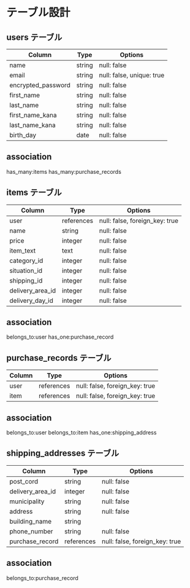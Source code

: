 # テーブル設計

## users テーブル

| Column                 | Type   | Options                   |
| ---------------------- | ------ | --------------------------|
| name                   | string | null: false               |
| email                  | string | null: false, unique: true |
| encrypted_password     | string | null: false               |
| first_name             | string | null: false               |
| last_name             | string | null: false               |
| first_name_kana        | string | null: false               |
| last_name_kana         | string | null: false               |
| birth_day              | date   | null: false               |

## association

  has_many:items
  has_many:purchase_records

## items テーブル

| Column             | Type            | Options                         |
| ------------------ | --------------- | ------------------------------- |
| user               | references      | null: false, foreign_key: true  |
| name               | string          | null: false                     |
| price              | integer         | null: false                     |
| item_text          | text            | null: false                     |
| category_id        | integer         | null: false                     |
| situation_id       | integer         | null: false                     |
| shipping_id        | integer         | null: false                     |
| delivery_area_id   | integer         | null: false                     |
| delivery_day_id   | integer         | null: false                     |

## association

belongs_to:user
has_one:purchase_record

## purchase_records テーブル

| Column     | Type       | Options                        |
| ---------- | ---------- | ------------------------------ |
| user       | references | null: false, foreign_key: true |
| item       | references | null: false, foreign_key: true |
 
 ## association

belongs_to:user
belongs_to:item
has_one:shipping_address

## shipping_addresses テーブル

| Column             | Type            |Options                         |
| ------------------ | --------------- |------------------------------- |
| post_cord          | string          | null: false                    |
| delivery_area_id   | integer         | null: false                    |
| municipality       | string          | null: false                    |
| address            | string          | null: false                    |
| building_name      | string          |                                |
| phone_number       | string          | null: false                    |
| purchase_record    | references      | null: false, foreign_key: true |
 
## association

belongs_to:purchase_record